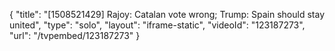 {
    "title": "[1508521429] Rajoy: Catalan vote wrong; Trump: Spain should stay united",
    "type": "solo",
    "layout": "iframe-static",
    "videoId": "123187273",
    "url": "\/tvpembed\/123187273"
}